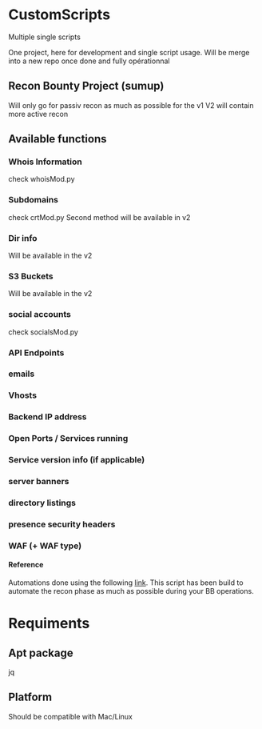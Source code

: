 # CustomScripts
Multiple single scripts

One project, here for development and single script usage. Will be merge into a new repo once done and fully opérationnal

## Recon Bounty Project (sumup)
Will only go for passiv recon as much as possible for the v1
V2 will contain more active recon
## Available functions
### Whois Information
check whoisMod.py
### Subdomains
check crtMod.py
Second method will be available in v2
### Dir info
Will be available in the v2
### S3 Buckets
Will be available in the v2
### social accounts
check socialsMod.py
### API Endpoints
### emails
### Vhosts
### Backend IP address
### Open Ports / Services running
### Service version info (if applicable)
### server banners
### directory listings
### presence security headers
### WAF (+ WAF type)

#### Reference

Automations done using the following [link](https://infosecwriteups.com/guide-to-basic-recon-bug-bounties-recon-728c5242a115). 
This script has been build to automate the recon phase as much as possible during your BB operations. 


# Requiments 
## Apt package
jq
## Platform
Should be compatible with Mac/Linux
